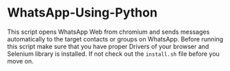 # WhatsApp-Using-Python
This script opens WhatsApp Web from chromium and sends messages automatically to the target contacts or groups on WhatsApp.
Before running this script make sure that you have proper Drivers of your browser and Selenium library is installed. If not check out the <code>install.sh</code> file before you move on.

